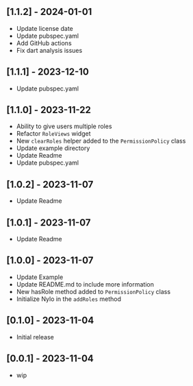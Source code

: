 ## [1.1.2] - 2024-01-01

* Update license date
* Update pubspec.yaml
* Add GitHub actions
* Fix dart analysis issues

## [1.1.1] - 2023-12-10 

* Update pubspec.yaml

## [1.1.0] - 2023-11-22

* Ability to give users multiple roles
* Refactor `RoleViews` widget
* New `clearRoles` helper added to the `PermissionPolicy` class
* Update example directory
* Update Readme
* Update pubspec.yaml

## [1.0.2] - 2023-11-07

* Update Readme

## [1.0.1] - 2023-11-07

* Update Readme

## [1.0.0] - 2023-11-07

* Update Example
* Update README.md to include more information
* New hasRole method added to `PermissionPolicy` class
* Initialize Nylo in the `addRoles` method

## [0.1.0] - 2023-11-04

* Initial release

## [0.0.1] - 2023-11-04

* wip
